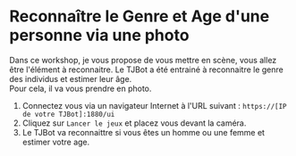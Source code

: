 # Reconnaître le Genre et Age d'une personne via une photo

Dans ce workshop, je vous propose de vous mettre en scène, vous allez être l'élément à reconnaitre.
Le TJBot a été entrainé à reconnaitre le genre des individus et estimer leur âge.  
Pour cela, il va vous prendre en photo.

1. Connectez vous via un navigateur Internet à l'URL suivant : `https://[IP de votre TJBot]:1880/ui`
2. Cliquez sur `Lancer le jeux` et placez vous devant la caméra.
3. Le TJBot va reconnaittre si vous êtes un homme ou une femme et estimer votre age. 



